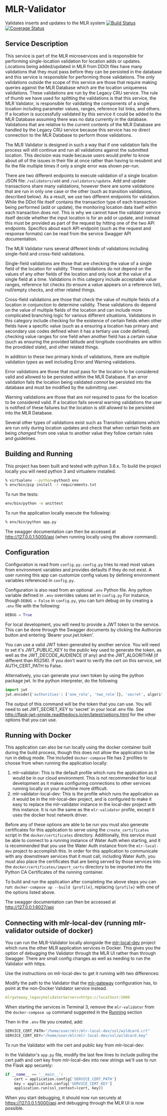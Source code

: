 # MLR-Validator
Validates inserts and updates to the MLR system
[![Build Status](https://travis-ci.org/USGS-CIDA/MLR-Validator.svg?branch=master)](https://travis-ci.org/USGS-CIDA/MLR-Validator)
[![Coverage Status](https://coveralls.io/repos/github/USGS-CIDA/MLR-Validator/badge.svg)](https://coveralls.io/github/USGS-CIDA/MLR-Validator)

## Service Description
This service is part of the MLR microservices and is responsible for performing single-location validation for location adds or updates. Locations being added/updated in MLR from DDOt files have many validations that they must pass before they can be persisted in the database and this service is responsible for performing those validations. The only validations outside the scope of this service are those that require making queries against the MLR Database which are the location uniqueness validations. These validations are run by the Legacy CRU service. The rule of thumb we have used for splitting the validations is that this service, the MLR Validator, is responsible for validating the components of a single lcoation including parameter values, ranges, reference list links, and others. If a location is successfully validated by this service it could be added to the MLR Database assuming there was no data currently in the database. Validations that are relative to the current contents of the MLR Database are handled by the Legacy CRU service because this service has no direct connection to the MLR Database to perform those validations.

The MLR Validator is designed in such a way that if one validation fails the process will still continue and run all validations against the submitted location. This decision was made because users would prefer to know about _all_ of the issues in their file at once rather than having to resubmit and fix the file multiple times if only a single error was shown per-run.

There are two different endpoints to execute validation of a single location JSON file: `/validators/add` and `/validators/update`. Add and update transactions share many validations, however there are some validations that are run in only one case or the other (such as transition validations, described below). As a result, we use two different endpoints for validation. While the DDot file itself contains the transaction type of each transaction being performed (add or update), the monitoring location data itself within each transaction does _not_. This is why we cannot have the validator service itself decide whether the input location is for an add or update, and instead this must be provided as part of the request by hitting one of the two API endpoints. Specifics about each API endpoint (such as the request and response formats) can be read from the service Swagger API documentation.

The MLR Validator runs several different kinds of validations including single-field and cross-field validations.

Single-field validations are those that are checking the value of a single field of the location for validity. These validations do not depend on the values of any other fields of the location and only look at the value of a single field at a time. Validations in this category include acceptable value ranges, reference list checks (to ensure a value appears on a reference list), null/empty checks, and other related things.

Cross-field validations are those that check the value of multiple fields of a location in conjunction to determine validity. These validations do depend on the value of multiple fields of the location and can include more complicated branching logic for various different situations. Validations in this category include checking for the existence of certain fields when other fields have a specific value (such as a ensuring a location has primary and secondary use codes defined when it has a tertiary use code defined), checking value ranges for one field when another field has a certain value (such as ensuring the provided latitude and longitude coordinates are within the provdided state), and other related things.

In addition to these two primary kinds of validations, there are multiple validation _types_ as well including Error and Warning validations.

Error validations are those that _must_ pass for the location to be considered valid and allowed to be persisted within the MLR Database. If an error validation fails the location being validated _cannot_ be persisted into the database and must be modified by the submitting user.

Warning validations are those that are _not_ required to pass for the location to be considered valid. If a location fails several warning validations the user is notified of these failures but the location is still allowed to be persisted into the MLR Database.

Several other types of validations exist such as Transition validations which are run only during location updates and check that when certain fields are being _changed_ from one value to another value they follow certain rules and guidelines.

## Building and Running
This project has been built and tested with python 3.6.x. To build the project locally you will need
python 3 and virtualenv installed.
```bash
% virtualenv --python=python3 env
% env/bin/pip install -r requirements.txt
```
To run the tests:
```bash
env/bin/python -m unittest
```

To run the application locally execute the following:
```bash
% env/bin/python app.py
```

The swagger documentation can then be accessed at http://127.0.0.1:5000/api (when running locally using the above command).

## Configuration
Configuration is read from `config.py`. `config.py` tries to read most values from environment variables and provides defaults if they do not exist. A user running this app can customize config values by defining environment variables referenced in `config.py`.

Configuration is also read from an optional `.env` Python file. Any python variable defined in `.env` overrides values set in `config.py` For instance, though `DEBUG = False` in `config.py`, you can turn debug on by creating a `.env` file with the following:

```python
DEBUG = True
```

For local development, you will need to provide a JWT token to the service. This can be done through the Swagger 
documents by clicking the Authorize button and entering 'Bearer your.jwt.token'.

You can use a valid JWT token generated by another service. You will need to set it's JWT_PUBLIC_KEY to the public 
key used to generate the token, as well as the JWT_DECODE_AUDIENCE (if any) and the JWT_ALGORITHM 
(if different than RS256). If you don't want to verify the cert on this service, set AUTH_CERT_PATH to False.

Alternatively, you can generate your own token by using the python package jwt. In the python interpreter, do the following
```python
import jwt
jwt.encode({'authorities': ['one_role', 'two_role']}, 'secret', algorithm='HS256')
```

The output of this command will be the token that you can use. You will need to set JWT_SECRET_KEY to 'secret' in 
your local .env file. See http://flask-jwt-simple.readthedocs.io/en/latest/options.html for the other options that 
you can use.

## Running with Docker 
This application can also be run locally using the docker container built during the build process, though this does not allow the application to be run in debug mode. The included `docker-compose` file has 2 profiles to choose from when running the application locally:

1. mlr-validator: This is the default profile which runs the application as it would be in our cloud environment. This is not recommended for local development as it makes configuring connections to other services running locally on your machine more difficult.
2. mlr-validator-local-dev: This is the profile which runs the application as it would be in the mlr-local-dev project, and is configured to make it easy to replace the mlr-validator instance in the local-dev project with this instance. It is run the same as the `mlr-validator` profile, except it uses the docker host network driver.

Before any of these options are able to be run you must also generate certificates for this application to serve using the `create_certificates` script in the `docker/certificates` directory. Additionally, this service must be able to connect to a running instance of Water Auth when starting, and it is recommended that you use the Water Auth instance from the `mlr-local-dev` project to accomplish this. In order for this application to communicate with any downstream services that it must call, including Water Auth, you must also place the certificates that are being served by those services into the `docker/certificates/import_certs` directory to be imported into the Python CA Certificates of the running container.

To build and run the application after completing the above steps you can run: `docker-compose up --build {profile}`, replacing `{profile}` with one of the options listed above.

The swagger documentation can then be accessed at http://127.0.0.1:6027/api

## Connecting with mlr-local-dev (running mlr-validator outside of docker)
You can run the MLR-Validator locally alongside the [mlr-local-dev](https://github.com/USGS-CIDA/mlr-local-dev) project which runs the other MLR application services in Docker. This gives you the option of debugging the Validator through the MLR UI rather than through Swagger. There are small config changes as well as needing to run the Validator with https.

Use the instructions on mlr-local-dev to get it running with two differences: 

Modify the path to the Validator that the [mlr-gateway](https://github.com/USGS-CIDA/mlr-local-dev/blob/master/docker-reference/configuration/mlr-gateway/config.env#L10) configuration has, to point at the non-Docker Validator service instead.
```yaml
mlrgateway_legacyValidatorServers=https://localhost:5000
```
When starting the services in Terminal 3, remove the `mlr-validator` from the `docker-compose up` command suggested in the [Running](https://github.com/USGS-CIDA/mlr-local-dev#running) section

Then in the `.env` file you created, add:
```python
SERVICE_CERT_PATH="/home/user/mlr/mlr-local-dev/ssl/wildcard.crt"
SERVICE_CERT_KEY="/home/user/mlr/mlr-local-dev/ssl/wildcard.key"
```

To run the Validator with the cert and public key from mlr-local-dev:

In the Validator's `app.py` file, modify the last few lines to include pulling the cert path and cert key from mlr-local-dev into new strings we'll use to run the Flask app securely:
```python
if __name__ == '__main__':
    cert = application.config['SERVICE_CERT_PATH']
    key = application.config['SERVICE_CERT_KEY']
    application.run(ssl_context=(cert, key))
```

When you start debugging, it should now run securely at https://127.0.0.1:5000/api and debugging through the MLR UI is now possible.


